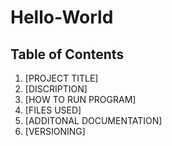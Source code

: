 # Hello-World
## **Table of Contents**
1. [PROJECT TITLE]
2. [DISCRIPTION]
3. [HOW TO RUN PROGRAM]
4. [FILES USED]
5. [ADDITONAL DOCUMENTATION]
6. [VERSIONING]
